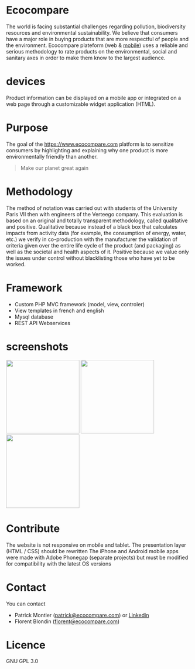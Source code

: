# Ecocompare
The world is facing substantial challenges regarding pollution, biodiversity resources and environmental sustainability.
We believe that consumers have a major role in buying products that are more respectful of people and the environment.
Ecocompare plateform (web & [mobile](https://github.com/Ecocompare/mobile-app)) uses a reliable and serious methodology to rate products on the environmental, social and sanitary axes in order to make them know to the largest audience.

# devices
Product information can be displayed on a mobile app or integrated on a web page through a customizable widget application (HTML).

# Purpose
The goal of the https://www.ecocompare.com platform is to sensitize consumers by highlighting and explaining why one product is more environmentally friendly than another.
> Make our planet great again

# Methodology
The method of notation was carried out with students of the University Paris VII then with engineers of the Verteego company. This evaluation is based on an original and totally transparent methodology, called qualitative and positive.
Qualitative because instead of a black box that calculates impacts from activity data (for example, the consumption of energy, water, etc.) we verify in co-production with the manufacturer the validation of criteria given over the entire life cycle of the product (and packaging) as well as the societal and health aspects of it.
Positive because we value only the issues under control without blacklisting those who have yet to be worked.

# Framework
* Custom PHP MVC framework (model, view, controler)
* View templates in french and english 
* Mysql database
* REST API Webservices

# screenshots
<img src="https://www.ecocompare.com/screenshots/home.png" width="200"/> <img src="https://www.ecocompare.com/screenshots/product.png" width="200"/> <img src="https://www.ecocompare.com/screenshots/backoffice.png" width="200"/>

# Contribute
The website is not responsive on mobile and tablet. The presentation layer (HTML / CSS) should be rewritten
The iPhone and Android mobile apps were made with Adobe Phonegap (separate projects) but must be modified for compatibility with the latest OS versions

# Contact
You can contact 
* Patrick Montier (patrick@ecocompare.com) or [Linkedin](https://www.linkedin.com/in/montierpatrick/)
* Florent Blondin (florent@ecocompare.com)

# Licence
GNU GPL 3.0
